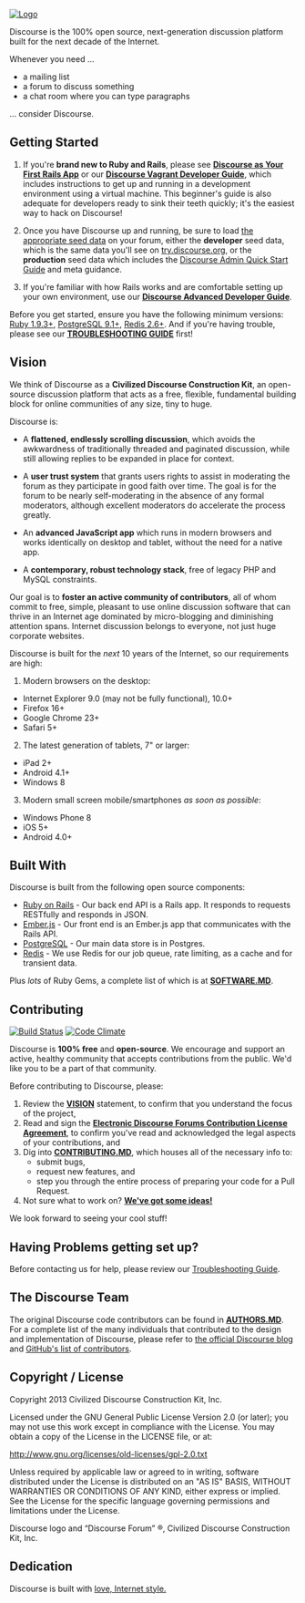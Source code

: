 <a href="http://www.discourse.org/">![Logo](https://raw.github.com/discourse/discourse/master/images/discourse.png)</a>

Discourse is the 100% open source, next-generation discussion platform built for the next decade of the Internet.

Whenever you need ...

- a mailing list
- a forum to discuss something
- a chat room where you can type paragraphs

... consider Discourse.

## Getting Started

1. If you're **brand new to Ruby and Rails**, please see [**Discourse as Your First Rails App**](http://blog.discourse.org/2013/04/discourse-as-your-first-rails-app/) or our [**Discourse Vagrant Developer Guide**](https://github.com/discourse/discourse/blob/master/docs/VAGRANT.md), which includes instructions to get up and running in a development environment using a virtual machine. This beginner's guide is also adequate for developers ready to sink their teeth quickly; it's the easiest way to hack on Discourse!

2. Once you have Discourse up and running, be sure to load [the appropriate seed data](https://github.com/discourse/discourse/tree/master/pg_dumps) on your forum, either the **developer** seed data, which is the same data you'll see on [try.discourse.org](http://try.discourse.org), or the **production** seed data which includes the [Discourse Admin Quick Start Guide](https://github.com/discourse/discourse/wiki/The-Discourse-Admin-Quick-Start-Guide) and meta guidance.

3. If you're familiar with how Rails works and are comfortable setting up your own environment, use our [**Discourse Advanced Developer Guide**](https://github.com/discourse/discourse/blob/master/docs/DEVELOPER-ADVANCED.md).

Before you get started, ensure you have the following minimum versions: [Ruby 1.9.3+](http://www.ruby-lang.org/en/downloads/), [PostgreSQL 9.1+](http://www.postgresql.org/download/), [Redis 2.6+](http://redis.io/download). And if you're having trouble, please see our [**TROUBLESHOOTING GUIDE**](https://github.com/discourse/discourse/blob/master/docs/TROUBLESHOOTING.md) first!

## Vision

We think of Discourse as a **Civilized Discourse Construction Kit**, an open-source discussion platform that acts as a free, flexible, fundamental building block for online communities of any size, tiny to huge.

Discourse is: 

- A **flattened, endlessly scrolling discussion**, which avoids the awkwardness of traditionally threaded and paginated discussion, while still allowing replies to be expanded in place for context.

- A **user trust system** that grants users rights to assist in moderating the forum as they participate in good faith over time. The goal is for the forum to be nearly self-moderating in the absence of any formal moderators, although excellent moderators do accelerate the process greatly.

- An **advanced JavaScript app** which runs in modern browsers and works identically on desktop and tablet, without the need for a native app.

- A **contemporary, robust technology stack**, free of legacy PHP and MySQL constraints.

Our goal is to **foster an active community of contributors**, all of whom commit to free, simple, pleasant to use online discussion software that can thrive in an Internet age dominated by micro-blogging and diminishing attention spans. Internet discussion belongs to everyone, not just huge corporate websites.

Discourse is built for the *next* 10 years of the Internet, so our requirements are high:

1. Modern browsers on the desktop:
  - Internet Explorer 9.0 (may not be fully functional), 10.0+
  - Firefox 16+
  - Google Chrome 23+
  - Safari 5+
2. The latest generation of tablets, 7" or larger:
  - iPad 2+
  - Android 4.1+
  - Windows 8
3. Modern small screen mobile/smartphones *as soon as possible*:
  - Windows Phone 8
  - iOS 5+
  - Android 4.0+

## Built With

Discourse is built from the following open source components:

- [Ruby on Rails](https://github.com/rails/rails) - Our back end API is a Rails app. It responds to requests RESTfully and responds in JSON.
- [Ember.js](https://github.com/emberjs/ember.js) - Our front end is an Ember.js app that communicates with the Rails API.
- [PostgreSQL](http://www.postgresql.org/) - Our main data store is in Postgres.
- [Redis](http://redis.io/) - We use Redis for our job queue, rate limiting, as a cache and for transient data.

Plus *lots* of Ruby Gems, a complete list of which is at [**SOFTWARE.MD**](https://github.com/discourse/discourse/blob/master/docs/SOFTWARE.md).

## Contributing

[![Build Status](https://travis-ci.org/discourse/discourse.png)](https://travis-ci.org/discourse/discourse)
[![Code Climate](https://codeclimate.com/github/discourse/discourse.png)](https://codeclimate.com/github/discourse/discourse)

Discourse is **100% free** and **open-source**. We encourage and support an active, healthy community that
accepts contributions from the public. We'd like you to be a part of that community.

Before contributing to Discourse, please:

1. Review the [**VISION**](#vision) statement, to confirm that you understand the focus of the project,
2. Read and sign the [**Electronic Discourse Forums Contribution License Agreement**](http://discourse.org/cla), to confirm you've read and acknowledged the legal aspects of your contributions, and
3. Dig into [**CONTRIBUTING.MD**](https://github.com/discourse/discourse/blob/master/CONTRIBUTING.md), which houses all of the necessary info to:
   - submit bugs,
   - request new features, and
   - step you through the entire process of preparing your code for a Pull Request.
4. Not sure what to work on? [**We've got some ideas!**](http://meta.discourse.org/t/so-you-want-to-help-out-with-discourse/3823)

We look forward to seeing your cool stuff!

## Having Problems getting set up?

Before contacting us for help, please review our [Troubleshooting Guide](https://github.com/discourse/discourse/blob/master/docs/TROUBLESHOOTING.md).

## The Discourse Team

The original Discourse code contributors can be found in [**AUTHORS.MD**](https://github.com/discourse/discourse/blob/master/docs/AUTHORS.md). For a complete list of the many individuals that contributed to the design and implementation of Discourse, please refer to [the official Discourse blog](http://blog.discourse.org/2013/02/the-discourse-team/) and [GitHub's list of contributors](https://github.com/discourse/discourse/contributors).


## Copyright / License

Copyright 2013 Civilized Discourse Construction Kit, Inc.

Licensed under the GNU General Public License Version 2.0 (or later);
you may not use this work except in compliance with the License.
You may obtain a copy of the License in the LICENSE file, or at:

   http://www.gnu.org/licenses/old-licenses/gpl-2.0.txt

Unless required by applicable law or agreed to in writing, software
distributed under the License is distributed on an "AS IS" BASIS,
WITHOUT WARRANTIES OR CONDITIONS OF ANY KIND, either express or implied.
See the License for the specific language governing permissions and
limitations under the License.

Discourse logo and “Discourse Forum” ®, Civilized Discourse Construction Kit, Inc.

## Dedication

Discourse is built with [love, Internet style.](http://www.youtube.com/watch?v=Xe1TZaElTAs)
